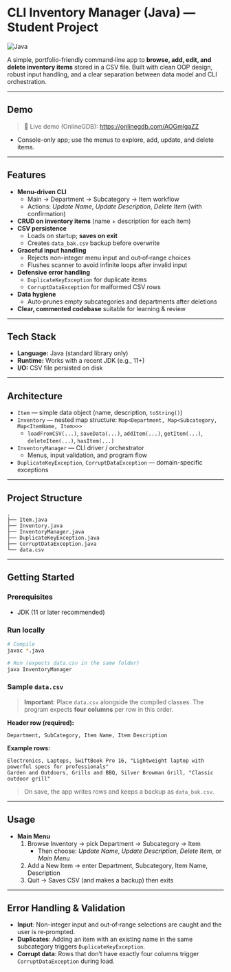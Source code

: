 # CLI Inventory Manager (Java) — Student Project

![Java](https://img.shields.io/badge/Java-11%2B-007396?logo=openjdk&logoColor=white)

A simple, portfolio-friendly command‑line app to **browse, add, edit, and delete inventory items** stored in a CSV file. Built with clean OOP design, robust input handling, and a clear separation between data model and CLI orchestration.

---

## Demo

> 🎥 Live demo (OnlineGDB): https://onlinegdb.com/AOGmlgaZZ
  - Console-only app; use the menus to explore, add, update, and delete items.

---

## Features

- **Menu-driven CLI**
  - Main → Department → Subcategory → Item workflow
  - Actions: *Update Name*, *Update Description*, *Delete Item* (with confirmation)
- **CRUD on inventory items** (name + description for each item)
- **CSV persistence**
  - Loads on startup; **saves on exit**
  - Creates `data_bak.csv` backup before overwrite
- **Graceful input handling**
  - Rejects non-integer menu input and out‑of‑range choices
  - Flushes scanner to avoid infinite loops after invalid input
- **Defensive error handling**
  - `DuplicateKeyException` for duplicate items
  - `CorruptDataException` for malformed CSV rows
- **Data hygiene**
  - Auto‑prunes empty subcategories and departments after deletions
- **Clear, commented codebase** suitable for learning & review

---

## Tech Stack

- **Language:** Java (standard library only)
- **Runtime:** Works with a recent JDK (e.g., 11+)
- **I/O:** CSV file persisted on disk

---

## Architecture

- `Item` — simple data object (name, description, `toString()`)
- `Inventory` — nested map structure: `Map<Department, Map<Subcategory, Map<ItemName, Item>>>`
  - `loadFromCSV(...)`, `saveData(...)`, `addItem(...)`, `getItem(...)`, `deleteItem(...)`, `hasItem(...)`
- `InventoryManager` — CLI driver / orchestrator
  - Menus, input validation, and program flow
- `DuplicateKeyException`, `CorruptDataException` — domain-specific exceptions

---

## Project Structure

```
.
├── Item.java
├── Inventory.java
├── InventoryManager.java
├── DuplicateKeyException.java
├── CorruptDataException.java
└── data.csv
```

---

## Getting Started

### Prerequisites
- JDK (11 or later recommended)

### Run locally
```bash
# Compile
javac *.java

# Run (expects data.csv in the same folder)
java InventoryManager
```

### Sample `data.csv`
> **Important**: Place `data.csv` alongside the compiled classes. The program expects **four columns** per row in this order.

**Header row (required):**
```
Department, SubCategory, Item Name, Item Description
```

**Example rows:**
```
Electronics, Laptops, SwiftBook Pro 16, "Lightweight laptop with powerful specs for professionals"
Garden and Outdoors, Grills and BBQ, Silver Browman Grill, "Classic outdoor grill"
```

> On save, the app writes rows and keeps a backup as `data_bak.csv`.

---

## Usage

- **Main Menu**
  1. Browse Inventory → pick Department → Subcategory → Item
     - Then choose: *Update Name*, *Update Description*, *Delete Item*, or *Main Menu*
  2. Add a New Item → enter Department, Subcategory, Item Name, Description
  3. Quit → Saves CSV (and makes a backup) then exits

---

## Error Handling & Validation

- **Input**: Non-integer input and out‑of‑range selections are caught and the user is re‑prompted.
- **Duplicates**: Adding an item with an existing name in the same subcategory triggers `DuplicateKeyException`.
- **Corrupt data**: Rows that don’t have exactly four columns trigger `CorruptDataException` during load.




